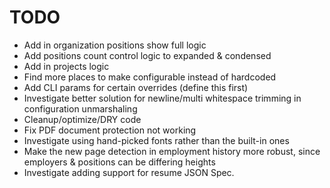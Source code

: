 # TODO

- Add in organization positions show full logic
- Add positions count control logic to expanded & condensed
- Add in projects logic
- Find more places to make configurable instead of hardcoded
- Add CLI params for certain overrides (define this first)
- Investigate better solution for newline/multi whitespace trimming in configuration
  unmarshaling
- Cleanup/optimize/DRY code
- Fix PDF document protection not working
- Investigate using hand-picked fonts rather than the built-in ones
- Make the new page detection in employment history more robust, since employers
  & positions can be differing heights
- Investigate adding support for resume JSON Spec.
